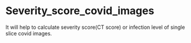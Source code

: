 # Severity_score_covid_images
It will help to calculate severity score(CT score) or infection level of single slice covid images. 
